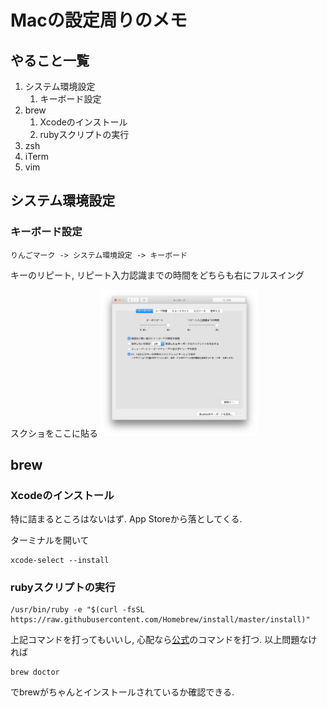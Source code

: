 # Macの設定周りのメモ

## やること一覧

1. システム環境設定
    1. キーボード設定
1. brew
    1. Xcodeのインストール
    1. rubyスクリプトの実行
1. zsh
1. iTerm
1. vim

## システム環境設定

### キーボード設定
`りんごマーク -> システム環境設定 -> キーボード`

キーのリピート, リピート入力認識までの時間をどちらも右にフルスイング

スクショをここに貼る
<img src="https://github.com/uzimihsr/setup/blob/master/images/keyboard_setting.png" width=50%>

## brew

### Xcodeのインストール
特に詰まるところはないはず. App Storeから落としてくる.

ターミナルを開いて
```
xcode-select --install
```

### rubyスクリプトの実行
```
/usr/bin/ruby -e "$(curl -fsSL https://raw.githubusercontent.com/Homebrew/install/master/install)"
```
上記コマンドを打ってもいいし, 心配なら[公式](https://brew.sh/)のコマンドを打つ.
以上問題なければ
```
brew doctor
```
でbrewがちゃんとインストールされているか確認できる.

